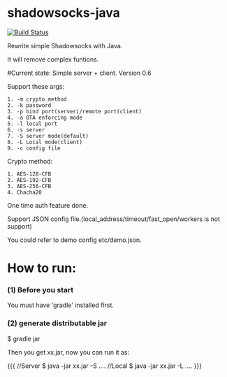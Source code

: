 shadowsocks-java
================

[![Build Status](https://travis-ci.org/bestoa/shadowsocks-java.svg?branch=master)](https://travis-ci.org/bestoa/shadowsocks-java)

Rewrite simple Shadowsocks with Java.

It will remove complex funtions.

#Current state:
Simple server + client. Version 0.6

Support these args:

    1. -m crypto method
    2. -k password
    3. -p bind port(server)/remote port(client)
    4. -a OTA enforcing mode
    5. -l local port
    6. -s server
    7. -S server mode(default)
    8. -L Local mode(client)
    9. -c config file

Crypto method: 

    1. AES-128-CFB
    2. AES-192-CFB
    3. AES-256-CFB
    4. Chacha20

One time auth feature done.

Support JSON config file.(local\_address/timeout/fast\_open/workers is not support)

You could refer to demo config etc/demo.json.

How to run:
===========
### (1) Before you start
You must have 'gradle' installed first.

### (2) generate distributable jar
$ gradle jar

Then you get xx.jar, now you can run it as:

{{{
//Server
$ java -jar xx.jar -S ....
//Local
$ java -jar xx.jar -L ....
}}}
